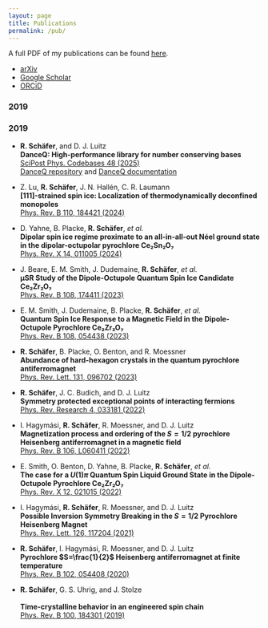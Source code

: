 ```yaml
---
layout: page
title: Publications
permalink: /pub/
---
```


A full PDF of my publications can be found [here](assets/pub.pdf).


- [arXiv](https://arxiv.org/a/0000-0001-9728-2371.html)
- [Google Scholar](https://scholar.google.de/citations?user=NX7j0dsAAAAJ&hl=en)
- [ORCiD](https://orcid.org/0000-0001-9728-2371)


### 2019

### 2019 

- **R. Schäfer**, and D. J. Luitz  <br>
  **DanceQ: High-performance library for number conserving bases**<br>
  [SciPost Phys. Codebases 48 (2025)](https://scipost.org/SciPostPhysCodeb.48-r1.0)  
  [DanceQ repository](https://gitlab.com/DanceQ/danceq) and [DanceQ documentation](https://danceq.gitlab.io/danceq/index.html)

- Z. Lu, **R. Schäfer**, J. N. Hallén, C. R. Laumann  <br>
  **[111]-strained spin ice: Localization of thermodynamically deconfined monopoles**<br>
  [Phys. Rev. B 110, 184421 (2024)](https://doi.org/10.1103/PhysRevB.110.184421)

- D. Yahne, B. Placke, **R. Schäfer**, *et al.*  <br>
  **Dipolar spin ice regime proximate to an all-in-all-out Néel ground state in the dipolar-octupolar pyrochlore Ce₂Sn₂O₇**<br>
  [Phys. Rev. X 14, 011005 (2024)](https://journals.aps.org/prx/abstract/10.1103/PhysRevX.14.011005)

- J. Beare, E. M. Smith, J. Dudemaine, **R. Schäfer**, *et al.*  <br>
  **μSR Study of the Dipole-Octupole Quantum Spin Ice Candidate Ce₂Zr₂O₇**<br>
  [Phys. Rev. B 108, 174411 (2023)](https://journals.aps.org/prb/abstract/10.1103/PhysRevB.108.174411)

- E. M. Smith, J. Dudemaine, B. Placke, **R. Schäfer**, *et al.*  <br>
  **Quantum Spin Ice Response to a Magnetic Field in the Dipole-Octupole Pyrochlore Ce₂Zr₂O₇**<br>
  [Phys. Rev. B 108, 054438 (2023)](https://journals.aps.org/prb/abstract/10.1103/PhysRevB.108.054438)

- **R. Schäfer**, B. Placke, O. Benton, and R. Moessner  <br>
  **Abundance of hard-hexagon crystals in the quantum pyrochlore antiferromagnet**<br>
  [Phys. Rev. Lett. 131, 096702 (2023)](https://link.aps.org/doi/10.1103/PhysRevLett.131.096702)

- **R. Schäfer**, J. C. Budich, and D. J. Luitz  <br>
  **Symmetry protected exceptional points of interacting fermions**<br>
  [Phys. Rev. Research 4, 033181 (2022)](https://journals.aps.org/prresearch/abstract/10.1103/PhysRevResearch.4.033181)

- I. Hagymási, **R. Schäfer**, R. Moessner, and D. J. Luitz  <br>
  **Magnetization process and ordering of the $S=1/2$ pyrochlore Heisenberg antiferromagnet in a magnetic field**<br>
  [Phys. Rev. B 106, L060411 (2022)](https://journals.aps.org/prb/abstract/10.1103/PhysRevB.106.L060411)

- E. Smith, O. Benton, D. Yahne, B. Placke, **R. Schäfer**, *et al.*  <br>
  **The case for a $U(1)\pi$ Quantum Spin Liquid Ground State in the Dipole-Octupole Pyrochlore Ce₂Zr₂O₇**<br>
  [Phys. Rev. X 12, 021015 (2022)](https://journals.aps.org/prx/abstract/10.1103/PhysRevX.12.021015)

- I. Hagymási, **R. Schäfer**, R. Moessner, and D. J. Luitz  <br>
  **Possible Inversion Symmetry Breaking in the $S=1/2$ Pyrochlore Heisenberg Magnet**  <br>
  [Phys. Rev. Lett. 126, 117204 (2021)](https://journals.aps.org/prl/abstract/10.1103/PhysRevLett.126.117204)

- **R. Schäfer**, I. Hagymási, R. Moessner, and D. J. Luitz  <br>
  **Pyrochlore $S=\frac{1}{2}$ Heisenberg antiferromagnet at finite temperature**<br>
  [Phys. Rev. B 102, 054408 (2020)](https://journals.aps.org/prb/abstract/10.1103/PhysRevB.102.054408)

- **R. Schäfer**, G. S. Uhrig, and J. Stolze<br>  
  **Time-crystalline behavior in an engineered spin chain**  <br>
  [Phys. Rev. B 100, 184301 (2019)](https://journals.aps.org/prb/abstract/10.1103/PhysRevB.100.184301)







